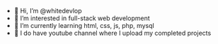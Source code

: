 - 👋 Hi, I’m @whitedevlop
- 👀 I’m interested in full-stack web development
- 🌱 I’m currently learning html, css, js, php, mysql
- 💞️ I do have youtube channel where I upload my completed projects

<!---
whitedevlop/whitedevlop is a ✨ special ✨ repository because its `README.md` (this file) appears on your GitHub profile.
You can click the Preview link to take a look at your changes.
--->
